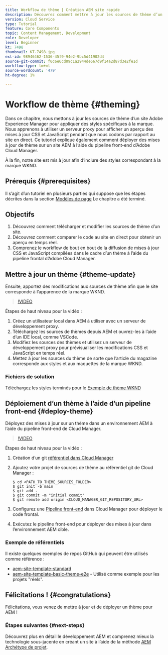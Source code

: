 ```yaml
---
title: Workflow de thème | Création AEM site rapide
description: Découvrez comment mettre à jour les sources de thème d’un site Adobe Experience Manager pour appliquer des styles spécifiques à la marque. Découvrez comment utiliser un serveur proxy pour afficher un aperçu en direct des mises à jour CSS et JavaScript. Ce tutoriel explique également comment déployer des mises à jour de thème sur un site AEM à l’aide du pipeline front-end d’Adobe Cloud Manager.
version: Cloud Service
type: Tutorial
feature: Core Components
topic: Content Management, Development
role: Developer
level: Beginner
kt: 7498
thumbnail: KT-7498.jpg
exl-id: 98946462-1536-45f9-94e2-9bc5d41902d4
source-git-commit: f0c6e6cd09c1a2944de667d9f14a2d87d3e2fe1d
workflow-type: tm+mt
source-wordcount: '479'
ht-degree: 1%

---
```


# Workflow de thème {#theming}

Dans ce chapitre, nous mettons à jour les sources de thème d’un site Adobe Experience Manager pour appliquer des styles spécifiques à la marque. Nous apprenons à utiliser un serveur proxy pour afficher un aperçu des mises à jour CSS et JavaScript pendant que nous codons par rapport au site en direct. Ce tutoriel explique également comment déployer des mises à jour de thème sur un site AEM à l’aide du pipeline front-end d’Adobe Cloud Manager.

À la fin, notre site est mis à jour afin d’inclure des styles correspondant à la marque WKND.

## Prérequis {#prerequisites}

Il s’agit d’un tutoriel en plusieurs parties qui suppose que les étapes décrites dans la section [Modèles de page](./page-templates.md) Le chapitre a été terminé.

## Objectifs

1. Découvrez comment télécharger et modifier les sources de thème d’un site.
1. Découvrez comment comparer le code au site en direct pour obtenir un aperçu en temps réel.
1. Comprenez le workflow de bout en bout de la diffusion de mises à jour CSS et JavaScript compilées dans le cadre d’un thème à l’aide du pipeline frontal d’Adobe Cloud Manager.

## Mettre à jour un thème {#theme-update}

Ensuite, apportez des modifications aux sources de thème afin que le site corresponde à l’apparence de la marque WKND.

>[!VIDEO](https://video.tv.adobe.com/v/332918/?quality=12&learn=on)

Étapes de haut niveau pour la vidéo :

1. Créez un utilisateur local dans AEM à utiliser avec un serveur de développement proxy.
1. Téléchargez les sources de thèmes depuis AEM et ouvrez-les à l’aide d’un IDE local, comme VSCode.
1. Modifiez les sources des thèmes et utilisez un serveur de développement proxy pour prévisualiser les modifications CSS et JavaScript en temps réel.
1. Mettez à jour les sources du thème de sorte que l’article du magazine corresponde aux styles et aux maquettes de la marque WKND.

### Fichiers de solution

Téléchargez les styles terminés pour le [Exemple de thème WKND](assets/theming/WKND-THEME-src-1.1.zip)

## Déploiement d’un thème à l’aide d’un pipeline front-end {#deploy-theme}

Déployez des mises à jour sur un thème dans un environnement AEM à l’aide du pipeline front-end de Cloud Manager.

>[!VIDEO](https://video.tv.adobe.com/v/338722/?quality=12&learn=on)

Étapes de haut niveau pour la vidéo :

1. Création d’un git [référentiel dans Cloud Manager](https://experienceleague.adobe.com/docs/experience-manager-cloud-manager/using/managing-code/cloud-manager-repositories.html)
1. Ajoutez votre projet de sources de thème au référentiel git de Cloud Manager :

   ```shell
   $ cd <PATH_TO_THEME_SOURCES_FOLDER>
   $ git init -b main
   $ git add .
   $ git commit -m "initial commit"
   $ git remote add origin <CLOUD_MANAGER_GIT_REPOSITORY_URL>
   ```

1. Configurez une [Pipeline front-end](https://experienceleague.adobe.com/docs/experience-manager-cloud-service/implementing/using-cloud-manager/cicd-pipelines/introduction-ci-cd-pipelines.html) dans Cloud Manager pour déployer le code frontal.
1. Exécutez le pipeline front-end pour déployer des mises à jour dans l’environnement AEM cible.

### Exemple de référentiels

Il existe quelques exemples de repos GitHub qui peuvent être utilisés comme référence :

* [aem-site-template-standard](https://github.com/adobe/aem-site-template-standard)
* [aem-site-template-basic-theme-e2e](https://github.com/adobe/aem-site-template-basic-theme-e2e) - Utilisé comme exemple pour les projets &quot;réels&quot;.

## Félicitations ! {#congratulations}

Félicitations, vous venez de mettre à jour et de déployer un thème pour AEM !

### Étapes suivantes {#next-steps}

Découvrez plus en détail le développement AEM et comprenez mieux la technologie sous-jacente en créant un site à l’aide de la méthode [AEM Archétype de projet](../project-archetype/overview.md).
